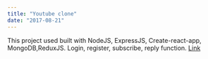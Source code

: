 ```yaml
---
title: "Youtube clone"
date: "2017-08-21"
---
```


This project used built with NodeJS, ExpressJS, Create-react-app, MongoDB,ReduxJS. Login, register, subscribe, reply function.
<a href="https://github.com/iankim2280/mern-youtube-clone">Link</a>
